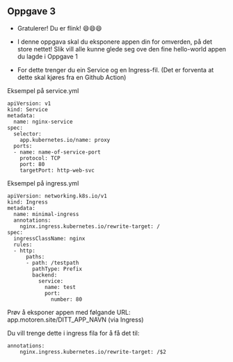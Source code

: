 ## Oppgave 3

* Gratulerer! Du er flink! :smile::smile::smile:

* I denne oppgava skal du eksponere appen din for omverden, på det store nettet! Slik vill alle kunne glede seg ove den fine hello-world appen du lagde i Oppgave 1

* For dette trenger du ein Service og en Ingress-fil. (Det er forventa at dette skal kjøres fra en Github Action)

Eksempel på service.yml

```
apiVersion: v1
kind: Service
metadata:
  name: nginx-service
spec:
  selector:
    app.kubernetes.io/name: proxy
  ports:
  - name: name-of-service-port
    protocol: TCP
    port: 80
    targetPort: http-web-svc
```

Eksempel på ingress.yml

```
apiVersion: networking.k8s.io/v1
kind: Ingress
metadata:
  name: minimal-ingress
  annotations:
    nginx.ingress.kubernetes.io/rewrite-target: /
spec:
  ingressClassName: nginx
  rules:
  - http:
      paths:
      - path: /testpath
        pathType: Prefix
        backend:
          service:
            name: test
            port:
              number: 80
```

Prøv å eksponer appen med følgande URL: app.motoren.site/DITT_APP_NAVN (via Ingress)

Du vill trenge dette i ingress fila for å få det til:
```
annotations:
    nginx.ingress.kubernetes.io/rewrite-target: /$2
```
